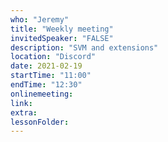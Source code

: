```yaml
---
who: "Jeremy"
title: "Weekly meeting"
invitedSpeaker: "FALSE"
description: "SVM and extensions"
location: "Discord"
date: 2021-02-19
startTime: "11:00"
endTime: "12:30"
onlinemeeting: 
link: 
extra: 
lessonFolder: 
---
```

